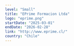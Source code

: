 ```yaml
---
level: "Small"
title: "EPrime Formacion Ltda"
logo: "eprime.png"
startDate: "2025-03-01"
endDate: "2026-02-28"
link: "http://www.eprime.cl/"
country: "Chile"
---
```

